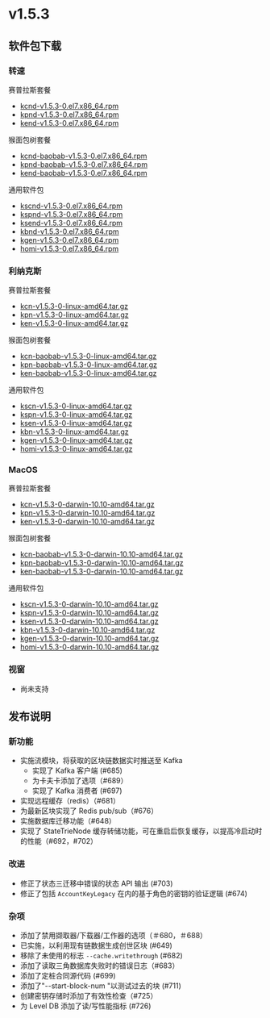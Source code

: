 # v1.5.3

## 软件包下载

### 转速<a id="rpm"></a>

赛普拉斯套餐

- [kcnd-v1.5.3-0.el7.x86_64.rpm](http://packages.klaytn.net/klaytn/v1.5.3/kcnd-v1.5.3-0.el7.x86_64.rpm)
- [kpnd-v1.5.3-0.el7.x86_64.rpm](http://packages.klaytn.net/klaytn/v1.5.3/kpnd-v1.5.3-0.el7.x86_64.rpm)
- [kend-v1.5.3-0.el7.x86_64.rpm](http://packages.klaytn.net/klaytn/v1.5.3/kend-v1.5.3-0.el7.x86_64.rpm)

猴面包树套餐

- [kcnd-baobab-v1.5.3-0.el7.x86_64.rpm](http://packages.klaytn.net/klaytn/v1.5.3/kcnd-baobab-v1.5.3-0.el7.x86_64.rpm)
- [kpnd-baobab-v1.5.3-0.el7.x86_64.rpm](http://packages.klaytn.net/klaytn/v1.5.3/kpnd-baobab-v1.5.3-0.el7.x86_64.rpm)
- [kend-baobab-v1.5.3-0.el7.x86_64.rpm](http://packages.klaytn.net/klaytn/v1.5.3/kend-baobab-v1.5.3-0.el7.x86_64.rpm)

通用软件包

- [kscnd-v1.5.3-0.el7.x86_64.rpm](http://packages.klaytn.net/klaytn/v1.5.3/kscnd-v1.5.3-0.el7.x86_64.rpm)
- [kspnd-v1.5.3-0.el7.x86_64.rpm](http://packages.klaytn.net/klaytn/v1.5.3/kspnd-v1.5.3-0.el7.x86_64.rpm)
- [ksend-v1.5.3-0.el7.x86_64.rpm](http://packages.klaytn.net/klaytn/v1.5.3/ksend-v1.5.3-0.el7.x86_64.rpm)
- [kbnd-v1.5.3-0.el7.x86_64.rpm](http://packages.klaytn.net/klaytn/v1.5.3/kbnd-v1.5.3-0.el7.x86_64.rpm)
- [kgen-v1.5.3-0.el7.x86_64.rpm](http://packages.klaytn.net/klaytn/v1.5.3/kgen-v1.5.3-0.el7.x86_64.rpm)
- [homi-v1.5.3-0.el7.x86_64.rpm](http://packages.klaytn.net/klaytn/v1.5.3/homi-v1.5.3-0.el7.x86_64.rpm)

### 利纳克斯<a id="linux"></a>

赛普拉斯套餐

- [kcn-v1.5.3-0-linux-amd64.tar.gz](http://packages.klaytn.net/klaytn/v1.5.3/kcn-v1.5.3-0-linux-amd64.tar.gz)
- [kpn-v1.5.3-0-linux-amd64.tar.gz](http://packages.klaytn.net/klaytn/v1.5.3/kpn-v1.5.3-0-linux-amd64.tar.gz)
- [ken-v1.5.3-0-linux-amd64.tar.gz](http://packages.klaytn.net/klaytn/v1.5.3/ken-v1.5.3-0-linux-amd64.tar.gz)

猴面包树套餐

- [kcn-baobab-v1.5.3-0-linux-amd64.tar.gz](http://packages.klaytn.net/klaytn/v1.5.3/kcn-baobab-v1.5.3-0-linux-amd64.tar.gz)
- [kpn-baobab-v1.5.3-0-linux-amd64.tar.gz](http://packages.klaytn.net/klaytn/v1.5.3/kpn-baobab-v1.5.3-0-linux-amd64.tar.gz)
- [ken-baobab-v1.5.3-0-linux-amd64.tar.gz](http://packages.klaytn.net/klaytn/v1.5.3/ken-baobab-v1.5.3-0-linux-amd64.tar.gz)

通用软件包

- [kscn-v1.5.3-0-linux-amd64.tar.gz](http://packages.klaytn.net/klaytn/v1.5.3/kscn-v1.5.3-0-linux-amd64.tar.gz)
- [kspn-v1.5.3-0-linux-amd64.tar.gz](http://packages.klaytn.net/klaytn/v1.5.3/kspn-v1.5.3-0-linux-amd64.tar.gz)
- [ksen-v1.5.3-0-linux-amd64.tar.gz](http://packages.klaytn.net/klaytn/v1.5.3/ksen-v1.5.3-0-linux-amd64.tar.gz)
- [kbn-v1.5.3-0-linux-amd64.tar.gz](http://packages.klaytn.net/klaytn/v1.5.3/kbn-v1.5.3-0-linux-amd64.tar.gz)
- [kgen-v1.5.3-0-linux-amd64.tar.gz](http://packages.klaytn.net/klaytn/v1.5.3/kgen-v1.5.3-0-linux-amd64.tar.gz)
- [homi-v1.5.3-0-linux-amd64.tar.gz](http://packages.klaytn.net/klaytn/v1.5.3/homi-v1.5.3-0-linux-amd64.tar.gz)

### MacOS<a id="macos"></a>

赛普拉斯套餐

- [kcn-v1.5.3-0-darwin-10.10-amd64.tar.gz](http://packages.klaytn.net/klaytn/v1.5.3/kcn-v1.5.3-0-darwin-10.10-amd64.tar.gz)
- [kpn-v1.5.3-0-darwin-10.10-amd64.tar.gz](http://packages.klaytn.net/klaytn/v1.5.3/kpn-v1.5.3-0-darwin-10.10-amd64.tar.gz)
- [ken-v1.5.3-0-darwin-10.10-amd64.tar.gz](http://packages.klaytn.net/klaytn/v1.5.3/ken-v1.5.3-0-darwin-10.10-amd64.tar.gz)

猴面包树套餐

- [kcn-baobab-v1.5.3-0-darwin-10.10-amd64.tar.gz](http://packages.klaytn.net/klaytn/v1.5.3/kcn-baobab-v1.5.3-0-darwin-10.10-amd64.tar.gz)
- [kpn-baobab-v1.5.3-0-darwin-10.10-amd64.tar.gz](http://packages.klaytn.net/klaytn/v1.5.3/kpn-baobab-v1.5.3-0-darwin-10.10-amd64.tar.gz)
- [ken-baobab-v1.5.3-0-darwin-10.10-amd64.tar.gz](http://packages.klaytn.net/klaytn/v1.5.3/ken-baobab-v1.5.3-0-darwin-10.10-amd64.tar.gz)

通用软件包

- [kscn-v1.5.3-0-darwin-10.10-amd64.tar.gz](http://packages.klaytn.net/klaytn/v1.5.3/kscn-v1.5.3-0-darwin-10.10-amd64.tar.gz)
- [kspn-v1.5.3-0-darwin-10.10-amd64.tar.gz](http://packages.klaytn.net/klaytn/v1.5.3/kspn-v1.5.3-0-darwin-10.10-amd64.tar.gz)
- [ksen-v1.5.3-0-darwin-10.10-amd64.tar.gz](http://packages.klaytn.net/klaytn/v1.5.3/ksen-v1.5.3-0-darwin-10.10-amd64.tar.gz)
- [kbn-v1.5.3-0-darwin-10.10-amd64.tar.gz](http://packages.klaytn.net/klaytn/v1.5.3/kbn-v1.5.3-0-darwin-10.10-amd64.tar.gz)
- [kgen-v1.5.3-0-darwin-10.10-amd64.tar.gz](http://packages.klaytn.net/klaytn/v1.5.3/kgen-v1.5.3-0-darwin-10.10-amd64.tar.gz)
- [homi-v1.5.3-0-darwin-10.10-amd64.tar.gz](http://packages.klaytn.net/klaytn/v1.5.3/homi-v1.5.3-0-darwin-10.10-amd64.tar.gz)

### 视窗<a id="windows"></a>

- 尚未支持

## 发布说明

### 新功能

- 实施流模块，将获取的区块链数据实时推送至 Kafka
  - 实现了 Kafka 客户端 (#685)
  - 为卡夫卡添加了选项（#689）
  - 实现了 Kafka 消费者 (#697)
- 实现远程缓存（redis）（#681）
- 为最新区块实现了 Redis pub/sub（#676）
- 实施数据库迁移功能（#648）
- 实现了 StateTrieNode 缓存转储功能，可在重启后恢复缓存，以提高冷启动时的性能（#692，#702）

### 改进

- 修正了状态三迁移中错误的状态 API 输出 (#703)
- 修正了包括 `AccountKeyLegacy` 在内的基于角色的密钥的验证逻辑 (#674)

### 杂项

- 添加了禁用撷取器/下载器/工作器的选项（＃680，＃688）
- 已实施，以利用现有链数据生成创世区块 (#649)
- 移除了未使用的标志 `--cache.writethrough` (#682)
- 添加了读取三角数据库失败时的错误日志（#683）
- 添加了定桩合同源代码 (#699)
- 添加了"--start-block-num "以测试过去的块 (#711)
- 创建密钥存储时添加了有效性检查（#725）
- 为 Level DB 添加了读/写性能指标 (#726)
